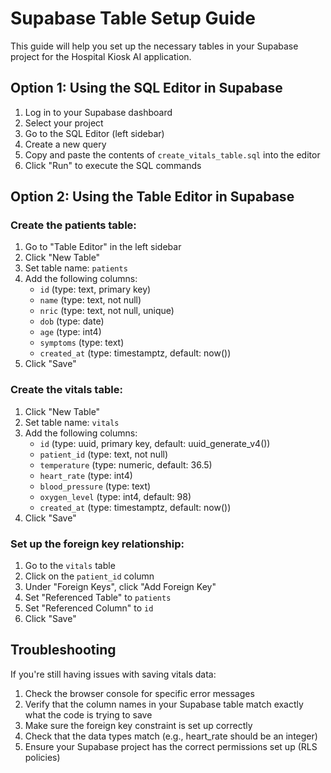 # Supabase Table Setup Guide

This guide will help you set up the necessary tables in your Supabase project for the Hospital Kiosk AI application.

## Option 1: Using the SQL Editor in Supabase

1. Log in to your Supabase dashboard
2. Select your project
3. Go to the SQL Editor (left sidebar)
4. Create a new query
5. Copy and paste the contents of `create_vitals_table.sql` into the editor
6. Click "Run" to execute the SQL commands

## Option 2: Using the Table Editor in Supabase

### Create the patients table:

1. Go to "Table Editor" in the left sidebar
2. Click "New Table"
3. Set table name: `patients`
4. Add the following columns:
   - `id` (type: text, primary key)
   - `name` (type: text, not null)
   - `nric` (type: text, not null, unique)
   - `dob` (type: date)
   - `age` (type: int4)
   - `symptoms` (type: text)
   - `created_at` (type: timestamptz, default: now())
5. Click "Save"

### Create the vitals table:

1. Click "New Table"
2. Set table name: `vitals`
3. Add the following columns:
   - `id` (type: uuid, primary key, default: uuid_generate_v4())
   - `patient_id` (type: text, not null)
   - `temperature` (type: numeric, default: 36.5)
   - `heart_rate` (type: int4)
   - `blood_pressure` (type: text)
   - `oxygen_level` (type: int4, default: 98)
   - `created_at` (type: timestamptz, default: now())
4. Click "Save"

### Set up the foreign key relationship:

1. Go to the `vitals` table
2. Click on the `patient_id` column
3. Under "Foreign Keys", click "Add Foreign Key"
4. Set "Referenced Table" to `patients`
5. Set "Referenced Column" to `id`
6. Click "Save"

## Troubleshooting

If you're still having issues with saving vitals data:

1. Check the browser console for specific error messages
2. Verify that the column names in your Supabase table match exactly what the code is trying to save
3. Make sure the foreign key constraint is set up correctly
4. Check that the data types match (e.g., heart_rate should be an integer)
5. Ensure your Supabase project has the correct permissions set up (RLS policies)